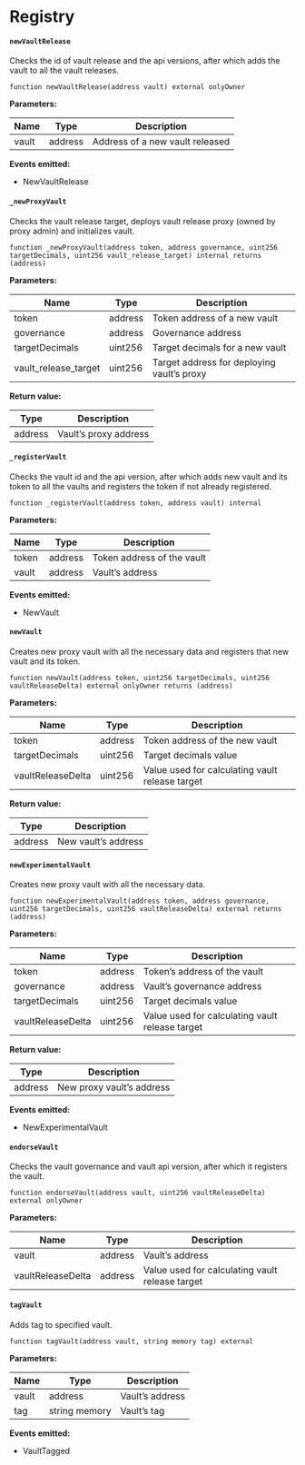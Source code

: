 # Registry

#### **`newVaultRelease`**	

Checks the id of vault release and the api versions, after which adds the vault to all the vault releases.

```
function newVaultRelease(address vault) external onlyOwner
```

**Parameters:**

| Name  | Type    | Description                     |
|-------|---------|---------------------------------|
| vault | address | Address of a new vault released |

**Events emitted:**
- NewVaultRelease

#### **`_newProxyVault`**

Checks the vault release target, deploys vault release proxy (owned by proxy admin) and initializes vault.

```
function _newProxyVault(address token, address governance, uint256 targetDecimals, uint256 vault_release_target) internal returns (address)
```

**Parameters:**

| Name                 | Type    | Description                                |
|----------------------|---------|--------------------------------------------|
| token                | address | Token address of a new vault               |
| governance           | address | Governance address                         |
| targetDecimals       | uint256 | Target decimals for a new vault            |
| vault_release_target | uint256 | Target address for deploying vault’s proxy |

**Return value:**

| Type    | Description           |
|---------|-----------------------|
| address | Vault’s proxy address |

#### **`_registerVault`**	

Checks the vault id and the api version, after which adds new vault and its token to all the vaults and registers the token if not already registered.

```
function _registerVault(address token, address vault) internal
```

**Parameters:**

| Name  | Type    | Description                |
|-------|---------|----------------------------|
| token | address | Token address of the vault |
| vault | address | Vault’s address            |

**Events emitted:**
- NewVault

#### **`newVault`**

Creates new proxy vault with all the necessary data and registers that new vault and its token.

```
function newVault(address token, uint256 targetDecimals, uint256 vaultReleaseDelta) external onlyOwner returns (address)
```

**Parameters:**

| Name              | Type    | Description                                     |
|-------------------|---------|-------------------------------------------------|
| token             | address | Token address of the new vault                  |
| targetDecimals    | uint256 | Target decimals value                           |
| vaultReleaseDelta | uint256 | Value used for calculating vault release target |

**Return value:**

| Type    | Description         |
|---------|---------------------|
| address | New vault’s address |

#### **`newExperimentalVault`**	

Creates new proxy vault with all the necessary data.

```
function newExperimentalVault(address token, address governance, uint256 targetDecimals, uint256 vaultReleaseDelta) external returns (address)
```

**Parameters:**

| Name              | Type    | Description                                     |
|-------------------|---------|-------------------------------------------------|
| token             | address | Token’s address of the vault                    |
| governance        | address | Vault’s governance address                      |
| targetDecimals    | uint256 | Target decimals value                           |
| vaultReleaseDelta | uint256 | Value used for calculating vault release target |

**Return value:**

| Type    | Description               |
|---------|---------------------------|
| address | New proxy vault’s address |

**Events emitted:**
- NewExperimentalVault 

#### **`endorseVault`**

Checks the vault governance and vault api version, after which it registers the vault.

```
function endorseVault(address vault, uint256 vaultReleaseDelta) external onlyOwner
```

**Parameters:**

| Name              | Type    | Description                                     |
|-------------------|---------|-------------------------------------------------|
| vault             | address | Vault’s address                                 |
| vaultReleaseDelta | address | Value used for calculating vault release target |

#### **`tagVault`**	

Adds tag to specified vault.

```
function tagVault(address vault, string memory tag) external
```

**Parameters:**

| Name  | Type          | Description     |
|-------|---------------|-----------------|
| vault | address       | Vault’s address |
| tag   | string memory | Vault’s tag     |

**Events emitted:**
- VaultTagged
